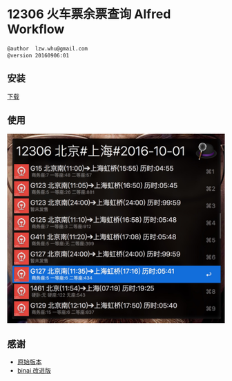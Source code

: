 # 12306 火车票余票查询 Alfred Workflow

```raw
@author  lzw.whu@gmail.com
@version 20160906:01
```

## 安装

[下载](https://github.com/migege/12306.alfredworkflow/blob/master/bundle/12306.alfredworkflow)

## 使用

![12306.alfredworkflow](https://raw.githubusercontent.com/migege/12306.alfredworkflow/master/screenshots/12306.png)

## 感谢

* [原始版本](http://bbs.feng.com/forum.php?mod=viewthread&tid=9136529)
* [binai 改进版](https://github.com/binai/12306)
